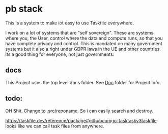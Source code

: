 # pb stack

This is a system to make iot easy to use Taskfile everywhere.

I work on a lot of systems that are "self sovereign". These are systems where you, the User, control where the data and compute runs, so that you have complete privacy and control. This is mandated on many government systems but it also a right under GDPR laws in the UE and other countries. Its a good thing for everyone, not just governments.

## docs

This Project uses the top level docs folder.  See [Doc](./doc/README.md) folder for Project Info.

## todo:

OH Shit. Change to .src/reponame. So i can easily search and destroy.

https://taskfile.dev/reference/package#githubcomgo-tasktaskv3taskfile looks like we can call task files from anywhere.
